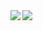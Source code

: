 <a href="https://github.com/SeseriSalt/github-readme-stats">
  <img align="left" src="https://github-readme-stats.vercel.app/api?username=SeseriSalt&count_private=true&show_icons=true&theme=solarized-dark" />
</a>
<a href="https://github.com/SeseriSalt/github-readme-stats">
  <img align="left" src="https://github-readme-stats.vercel.app/api/top-langs/?username=SeseriSalt&theme=solarized-dark" />
</a>

<!--
**SeseriSalt/SeseriSalt** is a ✨ _special_ ✨ repository because its `README.md` (this file) appears on your GitHub profile.

Here are some ideas to get you started:

- 🔭 I’m currently working on ...
- 🌱 I’m currently learning ...
- 👯 I’m looking to collaborate on ...
- 🤔 I’m looking for help with ...
- 💬 Ask me about ...
- 📫 How to reach me: ...
- 😄 Pronouns: ...
- ⚡ Fun fact: ...
-->
